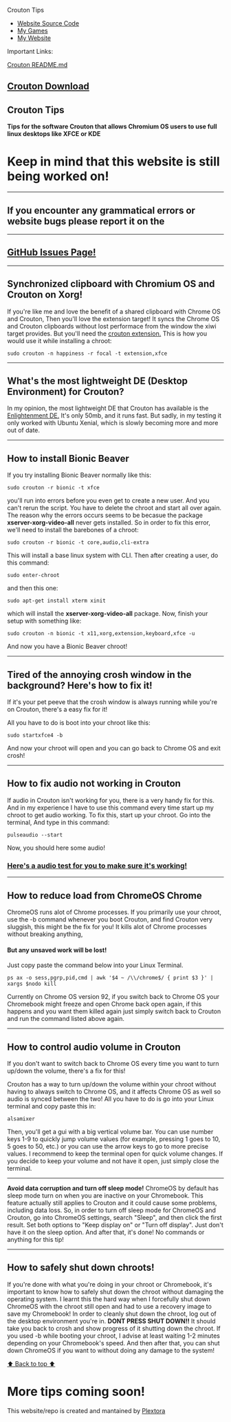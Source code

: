 Crouton Tips      


*   [Website Source Code](https://github.com/Plextora/crouton-tips)
*   [My Games](https://plextora.itch.io)
*   [My Website](https://plextora.github.io/Web-Page/)

Important Links:

[Crouton README.md](https://github.com/dnschneid/crouton#readme)

[Crouton Download](https://goo.gl/fd3zc) 
------------
Crouton Tips
------------

**Tips for the software Crouton that allows Chromium OS users to use full linux desktops like XFCE or KDE**

**Keep in mind that this website is still being worked on!**
============================================================

-------------------------------------------------------------------------------
If you encounter any grammatical errors or website bugs please report it on the
-------------------------------------------------------------------------------

---------------------------------------------
**[GitHub Issues Page!](https://github.com/Plextora/crouton-tips/issues)**
---------------------------------------------

----------------------------------------------------------------
**Synchronized clipboard with Chromium OS and Crouton on Xorg!**
----------------------------------------------------------------

If you're like me and love the benefit of a shared clipboard with Chrome OS and Crouton, Then you'll love the extension target! It syncs the Chrome OS and Crouton clipboards without lost performace from the window the xiwi target provides. But you'll need the [crouton extension.](https://chrome.google.com/webstore/detail/crouton-integration/gcpneefbbnfalgjniomfjknbcgkbijom) This is how you would use it while installing a chroot:

    sudo crouton -n happiness -r focal -t extension,xfce

---------------------------------------------------------------------
**What's the most lightweight DE (Desktop Environment) for Crouton?**
---------------------------------------------------------------------

In my opinion, the most lightweight DE that Crouton has available is the [Enlightenment DE.](https://www.enlightenment.org) It's only 50mb, and it runs fast. But sadly, in my testing it only worked with Ubuntu Xenial, which is slowly becoming more and more out of date.

--------------------------------
**How to install Bionic Beaver**
--------------------------------

If you try installing Bionic Beaver normally like this:

    sudo crouton -r bionic -t xfce

you'll run into errors before you even get to create a new user. And you can't rerun the script. You have to delete the chroot and start all over again. The reason why the errors occurs seems to be becasue the package **xserver-xorg-video-all** never gets installed. So in order to fix this error, we'll need to install the barebones of a chroot:

    sudo crouton -r bionic -t core,audio,cli-extra

This will install a base linux system with CLI. Then after creating a user, do this command:

    sudo enter-chroot

and then this one:

    sudo apt-get install xterm xinit

which will install the **xserver-xorg-video-all** package. Now, finish your setup with something like:

    sudo crouton -n bionic -t x11,xorg,extension,keyboard,xfce -u

And now you have a Bionic Beaver chroot!

-------------------------------------------------------------------------------
**Tired of the annoying crosh window in the background? Here's how to fix it!**
-------------------------------------------------------------------------------

If it's your pet peeve that the crosh window is always running while you're on Crouton, there's a easy fix for it!

All you have to do is boot into your chroot like this:

    sudo startxfce4 -b

And now your chroot will open and you can go back to Chrome OS and exit crosh!

------------------------------------------
**How to fix audio not working in Crouton**
-------------------------------------------

If audio in Crouton isn't working for you, there is a very handy fix for this. And in my experience I have to use this command every time start up my chroot to get audio working. To fix this, start up your chroot. Go into the terminal, And type in this command:

    pulseaudio --start

Now, you should here some audio!

### [Here's a audio test for you to make sure it's working!](https://www.youtube.com/watch?v=pSVoqmugJVM)

------------------------------------------
**How to reduce load from ChromeOS Chrome**
-------------------------------------------

ChromeOS runs alot of Chrome processes. If you primarily use your chroot, use the -b command whenever you boot Crouton, and find Crouton very sluggish, this might be the fix for you! It kills alot of Chrome processes without breaking anything,

#### **But any unsaved work will be lost!**

Just copy paste the command below into your Linux Terminal.

    ps ax -o sess,pgrp,pid,cmd | awk '$4 ~ /\\/chrome$/ { print $3 }' | xargs $nodo kill

Currently on Chrome OS version 92, if you switch back to Chrome OS your Chromebook might freeze and open Chrome back open again, if this happens and you want them killed again just simply switch back to Crouton and run the command listed above again.

------------------------------------------
**How to control audio volume in Crouton**
------------------------------------------

If you don't want to switch back to Chrome OS every time you want to turn up/down the volume, there's a fix for this!

Crouton has a way to turn up/down the volume within your chroot without having to always switch to Chrome OS, and it affects Chrome OS as well so audio is synced between the two! All you have to do is go into your Linux terminal and copy paste this in:

    alsamixer

Then, you'll get a gui with a big vertical volume bar. You can use number keys 1-9 to quickly jump volume values (for example, pressing 1 goes to 10, 5 goes to 50, etc.) or you can use the arrow keys to go to more precise values. I recommend to keep the terminal open for quick volume changes. If you decide to keep your volume and not have it open, just simply close the terminal.

------------------------------------

**Avoid data corruption and turn off sleep mode!**
ChromeOS by default has sleep mode turn on when you are inactive on your Chromebook. This feature actually still applies to Crouton and it could cause some problems, including data loss. So, in order to turn off sleep mode for ChromeOS and Crouton, go into ChromeOS settings, search "Sleep", and then click the first result. Set both options to "Keep display on" or "Turn off display". Just don't have it on the sleep option. And after that, it's done! No commands or anything for this tip!

------------------------------------
**How to safely shut down chroots!**
------------------------------------

If you're done with what you're doing in your chroot or Chromebook, it's important to know how to safely shut down the chroot without damaging the operating system. I learnt this the hard way when I forcefully shut down ChromeOS with the chroot still open and had to use a recovery image to save my Chromebook! In order to cleanly shut down the chroot, log out of the desktop environment you're in. **DONT PRESS SHUT DOWN!!** It should take you back to crosh and show progress of it shutting down the chroot. If you used -b while booting your chroot, I advise at least waiting 1-2 minutes depending on your Chromebook's speed. And then after that, you can shut down ChromeOS if you want to without doing any damage to the system!

[⬆️ Back to top ⬆️](https://github.com/Plextora/crouton-tips#readme)


# More tips coming soon!

This website/repo is created and mantained by [Plextora](https://github.com/Plextora)
